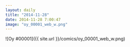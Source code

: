 ```yaml
---
layout: daily
title: "2014-11-28"
date: 2014-11-28 7:00:47
image: "oy_00001_web_w.png"
---
```

![Oy #00001]({{ site.url }}/comics/oy_00001_web_w.png)
